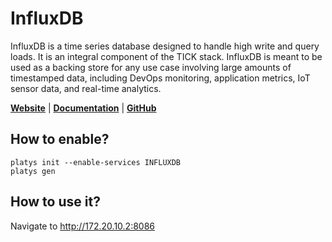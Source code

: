 # InfluxDB

InfluxDB is a time series database designed to handle high write and query loads. It is an integral component of the TICK stack. InfluxDB is meant to be used as a backing store for any use case involving large amounts of timestamped data, including DevOps monitoring, application metrics, IoT sensor data, and real-time analytics.

**[Website](https://www.influxdata.com/)** | **[Documentation](https://docs.influxdata.com/influxdb/v1.8/)** | **[GitHub](https://github.com/influxdata/influxdb)**

## How to enable?

```
platys init --enable-services INFLUXDB
platys gen
```

## How to use it?

Navigate to <http://172.20.10.2:8086>